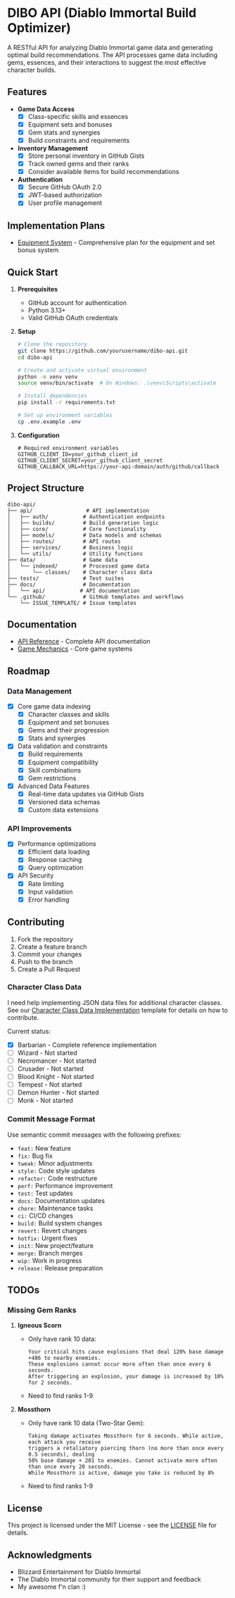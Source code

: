 # DIBO API (Diablo Immortal Build Optimizer)

A RESTful API for analyzing Diablo Immortal game data and generating optimal build recommendations. The API processes game data including gems, essences, and their interactions to suggest the most effective character builds.

## Features

- **Game Data Access**
  - [x] Class-specific skills and essences
  - [x] Equipment sets and bonuses
  - [x] Gem stats and synergies
  - [x] Build constraints and requirements

- **Inventory Management**
  - [x] Store personal inventory in GitHub Gists
  - [x] Track owned gems and their ranks
  - [x] Consider available items for build recommendations

- **Authentication**
  - [x] Secure GitHub OAuth 2.0
  - [x] JWT-based authorization
  - [x] User profile management

## Implementation Plans

- [Equipment System](docs/implementation/EQUIPMENT_SYSTEM.md) - Comprehensive plan for the equipment and set bonus system

## Quick Start

1. **Prerequisites**
   - GitHub account for authentication
   - Python 3.13+
   - Valid GitHub OAuth credentials

2. **Setup**

   ```bash
   # Clone the repository
   git clone https://github.com/yourusername/dibo-api.git
   cd dibo-api

   # Create and activate virtual environment
   python -m venv venv
   source venv/bin/activate  # On Windows: .\venv\Scripts\activate

   # Install dependencies
   pip install -r requirements.txt

   # Set up environment variables
   cp .env.example .env
   ```

3. **Configuration**

   ```env
   # Required environment variables
   GITHUB_CLIENT_ID=your_github_client_id
   GITHUB_CLIENT_SECRET=your_github_client_secret
   GITHUB_CALLBACK_URL=https://your-api-domain/auth/github/callback
   ```

## Project Structure

```text
dibo-api/
├── api/                 # API implementation
│   ├── auth/           # Authentication endpoints
│   ├── builds/         # Build generation logic
│   ├── core/           # Core functionality
│   ├── models/         # Data models and schemas
│   ├── routes/         # API routes
│   ├── services/       # Business logic
│   └── utils/          # Utility functions
├── data/               # Game data
│   └── indexed/        # Processed game data
│       └── classes/    # Character class data
├── tests/              # Test suites
├── docs/               # Documentation
│   └── api/           # API documentation
└── .github/            # GitHub templates and workflows
    └── ISSUE_TEMPLATE/ # Issue templates
```

## Documentation

- [API Reference](docs/api/v1.md) - Complete API documentation
- [Game Mechanics](docs/game/mechanics.md) - Core game systems

## Roadmap

### Data Management

- [x] Core game data indexing
  - [x] Character classes and skills
  - [x] Equipment and set bonuses
  - [x] Gems and their progression
  - [x] Stats and synergies

- [x] Data validation and constraints
  - [x] Build requirements
  - [x] Equipment compatibility
  - [x] Skill combinations
  - [x] Gem restrictions

- [x] Advanced Data Features
  - [x] Real-time data updates via GitHub Gists
  - [x] Versioned data schemas
  - [x] Custom data extensions

### API Improvements

- [x] Performance optimizations
  - [x] Efficient data loading
  - [x] Response caching
  - [x] Query optimization

- [x] API Security
  - [x] Rate limiting
  - [x] Input validation
  - [x] Error handling

## Contributing

1. Fork the repository
2. Create a feature branch
3. Commit your changes
4. Push to the branch
5. Create a Pull Request

### Character Class Data

I need help implementing JSON data files for additional character classes. See our [Character Class Data Implementation](.github/ISSUE_TEMPLATE/character_class_data.md)
template for details on how to contribute.

Current status:

- [x] Barbarian - Complete reference implementation
- [ ] Wizard - Not started
- [ ] Necromancer - Not started
- [ ] Crusader - Not started
- [ ] Blood Knight - Not started
- [ ] Tempest - Not started
- [ ] Demon Hunter - Not started
- [ ] Monk - Not started

### Commit Message Format

Use semantic commit messages with the following prefixes:

- `feat:` New feature
- `fix:` Bug fix
- `tweak:` Minor adjustments
- `style:` Code style updates
- `refactor:` Code restructure
- `perf:` Performance improvement
- `test:` Test updates
- `docs:` Documentation updates
- `chore:` Maintenance tasks
- `ci:` CI/CD changes
- `build:` Build system changes
- `revert:` Revert changes
- `hotfix:` Urgent fixes
- `init:` New project/feature
- `merge:` Branch merges
- `wip:` Work in progress
- `release:` Release preparation

## TODOs

### Missing Gem Ranks

1. **Igneous Scorn**
   - Only have rank 10 data:

     ```text
     Your critical hits cause explosions that deal 120% base damage +486 to nearby enemies. 
     These explosions cannot occur more often than once every 6 seconds. 
     After triggering an explosion, your damage is increased by 10% for 2 seconds.
     ```

   - Need to find ranks 1-9

2. **Mossthorn**
   - Only have rank 10 data (Two-Star Gem):

     ```text
     Taking damage activates Mossthorn for 6 seconds. While active, each attack you receive 
     triggers a retaliatory piercing thorn (no more than once every 0.5 seconds), dealing 
     50% base damage + 201 to enemies. Cannot activate more often than once every 20 seconds. 
     While Mossthorn is active, damage you take is reduced by 8%
     ```

   - Need to find ranks 1-9

## License

This project is licensed under the MIT License - see the [LICENSE](LICENSE) file for details.

## Acknowledgments

- Blizzard Entertainment for Diablo Immortal
- The Diablo Immortal community for their support and feedback
- My awesome f'n clan :)

